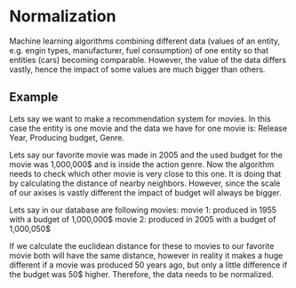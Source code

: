 # Normalization

Machine learning algorithms combining different data (values of an entity, e.g. engin types, manufacturer, fuel consumption) of one entity so that entities (cars) becoming comparable. However, the value of the data differs vastly, hence the impact of some values are much bigger than others.

## Example

Lets say we want to make a recommendation system for movies. In this case the entity is one movie and the data we have for one movie is: Release Year, Producing budget, Genre.

Lets say our favorite movie was made in 2005 and the used budget for the movie was 1,000,000$ and is inside the action genre. Now the algorithm needs to check which other movie is very close to this one. It is doing that by calculating the distance of nearby neighbors. However, since the scale of our axises is vastly different the impact of budget will always be bigger. 

Lets say in our database are following movies:
movie 1: produced in 1955 with a budget of 1,000,000$ 
movie 2: produced in 2005 with a budget of 1,000,050$

If we calculate the euclidean distance for these to movies to our favorite movie both will have the same distance, however in reality it makes a huge different if a movie was produced 50 years ago, but only a little difference if the budget was 50$ higher. Therefore, the data needs to be normalized. 

